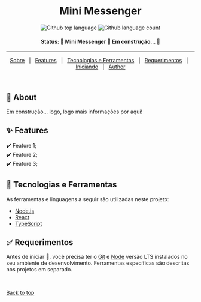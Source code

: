   <!-- <div align="center" id="top"> 
  <img src="./.github/app.gif" alt="Mini Messenger" />

  &#xa0;

<a href="https://minimessenger.netlify.app">Demo</a> 
</div>
-->
<h1 align="center">Mini Messenger</h1>

<p align="center">
  <img alt="Github top language" src="https://img.shields.io/github/languages/top/ManuCoutinho/mini-messenger?color=e1e5aa">
  <img alt="Github language count" src="https://img.shields.io/github/languages/count/ManuCoutinho/mini-messenger?color=e1e5aa">

  <!-- <img alt="Github issues" src="https://img.shields.io/github/issues/{{YOUR_GITHUB_USERNAME}}/mini-messenger?color=56BEB8" /> -->

  <!-- <img alt="Github forks" src="https://img.shields.io/github/forks/{{YOUR_GITHUB_USERNAME}}/mini-messenger?color=56BEB8" /> -->

  <!-- <img alt="Github stars" src="https://img.shields.io/github/stars/{{YOUR_GITHUB_USERNAME}}/mini-messenger?color=56BEB8" /> -->
</p>



<h4 align="center"> 
Status:
	🚧  Mini Messenger 🚀 Em construção...  🚧
</h4> 

<hr> 

<p align="center">
  <a href="#dart-about">Sobre</a> &#xa0; | &#xa0; 
  <a href="#sparkles-features">Features</a> &#xa0; | &#xa0;
  <a href="#rocket-technologies">Tecnologias e Ferramentas</a> &#xa0; | &#xa0;
  <a href="#white_check_mark-requirements">Requerimentos</a> &#xa0; | &#xa0;
  <a href="#checkered_flag-starting">Iniciando</a> &#xa0; | &#xa0;
  <a href="https://github.com/ManuCoutinho" target="_blank">Author</a>
</p>

<br>

## :dart: About ##

Em construção... logo, logo mais informações por aqui!

## :sparkles: Features ##

:heavy_check_mark: Feature 1;\
:heavy_check_mark: Feature 2;\
:heavy_check_mark: Feature 3;

## :rocket: Tecnologias e Ferramentas ##

As ferramentas e linguagens a seguir são utilizadas neste projeto:

- [Node.js](https://nodejs.org/en/)
- [React](https://pt-br.reactjs.org/)
- [TypeScript](https://www.typescriptlang.org/)

## :white_check_mark: Requerimentos ##

Antes de iniciar :checkered_flag:, você precisa ter o [Git](https://git-scm.com) e [Node](https://nodejs.org/en/) versão LTS instalados no seu ambiente de desenvolvimento. Ferramentas específicas são descritas nos projetos em separado.


&#xa0;

<a href="#top">Back to top</a>
